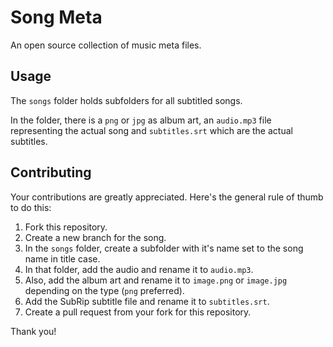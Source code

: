 # Song Meta

An open source collection of music meta files.

## Usage

The `songs` folder holds subfolders for all subtitled songs.

In the folder, there is a `png` or `jpg` as album art, an `audio.mp3` file representing the actual song and `subtitles.srt` which are the actual subtitles.

## Contributing

Your contributions are greatly appreciated. Here's the general rule of thumb to do this:

1. Fork this repository.
2. Create a new branch for the song.
3. In the `songs` folder, create a subfolder with it's name set to the song name in title case.
4. In that folder, add the audio and rename it to `audio.mp3`.
5. Also, add the album art and rename it to `image.png` or `image.jpg` depending on the type (`png` preferred).
6. Add the SubRip subtitle file and rename it to `subtitles.srt`.
7. Create a pull request from your fork for this repository.

Thank you!
